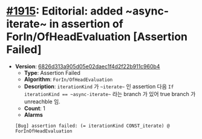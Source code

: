 # [#1915](https://github.com/tc39/ecma262/pull/1915/files): Editorial: added ~async-iterate~ in assertion of ForIn/OfHeadEvaluation [Assertion Failed]

- **Version**: [6826d313a905d05e02daec1f4d2f22b911c960b4](https://github.com/tc39/ecma262/commits/6826d313a905d05e02daec1f4d2f22b911c960b4)
  - **Type**: Assertion Failed
  - **Algorithm**: `ForIn/OfHeadEvaluation`
  - **Description**: `iterationKind` 가 `~iterate~` 인 assertion 다음 `If iterationKind == ~async-iterate~` 라는 branch 가 있어 true branch 가 unreachble 임.
  - **Count**: 1
  - **Alarms**
  ```
  [Bug] assertion failed: (= iterationKind CONST_iterate) @ ForInOfHeadEvaluation
  ```
